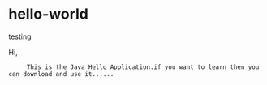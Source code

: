 # hello-world
testing 

Hi,

         This is the Java Hello Application.if you want to learn then you can download and use it......
         
